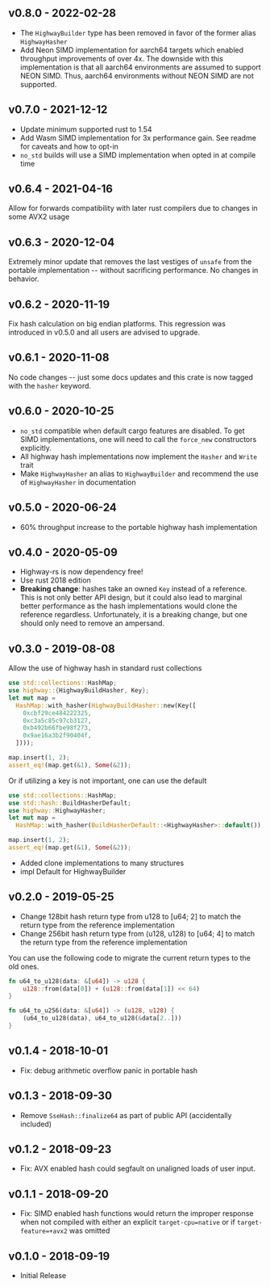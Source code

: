 ## v0.8.0 - 2022-02-28

- The `HighwayBuilder` type has been removed in favor of the former alias `HighwayHasher`
- Add Neon SIMD implementation for aarch64 targets which enabled throughput improvements of over 4x. The downside with this implementation is that all aarch64 environments are assumed to support NEON SIMD. Thus, aarch64 environments without NEON SIMD are not supported.

## v0.7.0 - 2021-12-12

- Update minimum supported rust to 1.54
- Add Wasm SIMD implementation for 3x performance gain. See readme for caveats and how to opt-in
- `no_std` builds will use a SIMD implementation when opted in at compile time

## v0.6.4 - 2021-04-16

Allow for forwards compatibility with later rust compilers due to changes in some AVX2 usage

## v0.6.3 - 2020-12-04

Extremely minor update that removes the last vestiges of `unsafe` from the portable implementation -- without sacrificing performance. No changes in behavior.

## v0.6.2 - 2020-11-19

Fix hash calculation on big endian platforms. This regression was introduced in v0.5.0 and all users are advised to upgrade.

## v0.6.1 - 2020-11-08

No code changes -- just some docs updates and this crate is now tagged with the `hasher` keyword.

## v0.6.0 - 2020-10-25

- `no_std` compatible when default cargo features are disabled. To get SIMD implementations, one will need to call the `force_new` constructors explicitly.
- All highway hash implementations now implement the `Hasher` and `Write` trait
- Make `HighwayHasher` an alias to `HighwayBuilder` and recommend the use of `HighwayHasher` in documentation

## v0.5.0 - 2020-06-24

- 60% throughput increase to the portable highway hash implementation

## v0.4.0 - 2020-05-09

- Highway-rs is now dependency free!
- Use rust 2018 edition
- **Breaking change**: hashes take an owned `Key` instead of a reference. This is not only better API design, but it could also lead to marginal better performance as the hash implementations would clone the reference regardless. Unfortunately, it is a breaking change, but one should only need to remove an ampersand.

## v0.3.0 - 2019-08-08

Allow the use of highway hash in standard rust collections

```rust
use std::collections::HashMap;
use highway::{HighwayBuildHasher, Key};
let mut map =
  HashMap::with_hasher(HighwayBuildHasher::new(Key([
    0xcbf29ce484222325,
    0xc3a5c85c97cb3127,
    0xb492b66fbe98f273,
    0x9ae16a3b2f90404f,
  ])));

map.insert(1, 2);
assert_eq!(map.get(&1), Some(&2));
```

Or if utilizing a key is not important, one can use the default

```rust
use std::collections::HashMap;
use std::hash::BuildHasherDefault;
use highway::HighwayHasher;
let mut map =
  HashMap::with_hasher(BuildHasherDefault::<HighwayHasher>::default());

map.insert(1, 2);
assert_eq!(map.get(&1), Some(&2));
```

- Added clone implementations to many structures
- impl Default for HighwayBuilder

## v0.2.0 - 2019-05-25

- Change 128bit hash return type from u128 to [u64; 2] to match the return type from the reference implementation
- Change 256bit hash return type from (u128, u128) to [u64; 4] to match the return type from the reference implementation

You can use the following code to migrate the current return types to the old ones.

```rust
fn u64_to_u128(data: &[u64]) -> u128 {
    u128::from(data[0]) + (u128::from(data[1]) << 64)
}

fn u64_to_u256(data: &[u64]) -> (u128, u128) {
    (u64_to_u128(data), u64_to_u128(&data[2..]))
}
```

## v0.1.4 - 2018-10-01

- Fix: debug arithmetic overflow panic in portable hash

## v0.1.3 - 2018-09-30

- Remove `SseHash::finalize64` as part of public API (accidentally included)

## v0.1.2 - 2018-09-23

- Fix: AVX enabled hash could segfault on unaligned loads of user input.

## v0.1.1 - 2018-09-20

- Fix: SIMD enabled hash functions would return the improper response when not compiled with either an explicit `target-cpu=native` or if `target-feature=+avx2` was omitted

## v0.1.0 - 2018-09-19

- Initial Release
